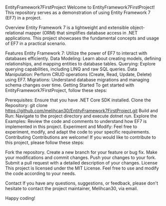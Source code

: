 EntityFramework7FirstProject
Welcome to EntityFramework7FirstProject! This repository serves as a demonstration of using Entity Framework 7 (EF7) in a project.

Overview
Entity Framework 7 is a lightweight and extensible object-relational mapper (ORM) that simplifies database access in .NET applications. This project showcases the fundamental concepts and usage of EF7 in a practical scenario.

Features
Entity Framework 7: Utilize the power of EF7 to interact with databases efficiently.
Data Modeling: Learn about creating models, defining relationships, and mapping entities to database tables.
Querying: Explore querying capabilities, including LINQ and raw SQL queries.
Data Manipulation: Perform CRUD operations (Create, Read, Update, Delete) using EF7.
Migrations: Understand database migrations and managing schema changes over time.
Getting Started
To get started with EntityFramework7FirstProject, follow these steps:

Prerequisites: Ensure that you have .NET Core SDK installed.
Clone the Repository: git clone https://github.com/melihcan30/EntityFramework7FirstProject.git
Build and Run: Navigate to the project directory and execute dotnet run.
Explore the Examples: Review the code and comments to understand how EF7 is implemented in this project.
Experiment and Modify: Feel free to experiment, modify, and adapt the code to your specific requirements.
Contributing
Contributions are welcome! If you would like to contribute to this project, please follow these steps:

Fork the repository.
Create a new branch for your feature or bug fix.
Make your modifications and commit changes.
Push your changes to your fork.
Submit a pull request with a detailed description of your changes.
License
This project is licensed under the MIT License. Feel free to use and modify the code according to your needs.

Contact
If you have any questions, suggestions, or feedback, please don't hesitate to contact the project maintainer, Melihcan30, via email.

Happy coding!
